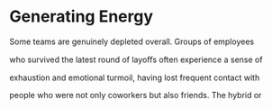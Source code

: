 # Generating Energy

Some teams are genuinely depleted overall. Groups of employees

who survived the latest round of layoﬀs often experience a sense of

exhaustion and emotional turmoil, having lost frequent contact with

people who were not only coworkers but also friends. The hybrid or